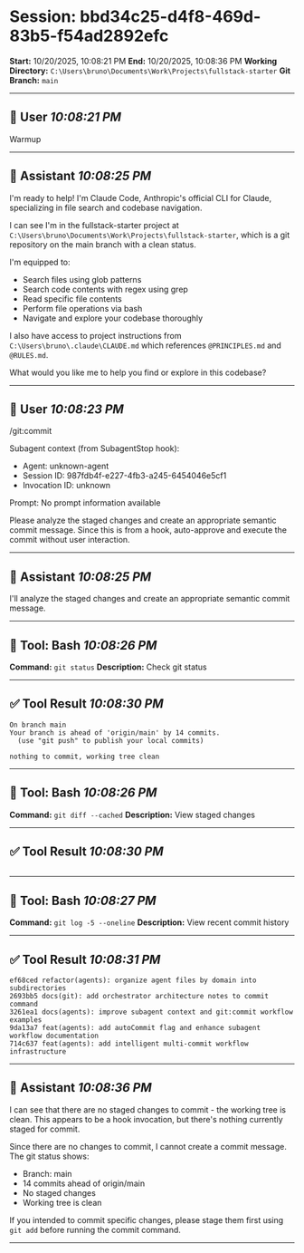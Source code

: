 # Session: bbd34c25-d4f8-469d-83b5-f54ad2892efc

**Start:** 10/20/2025, 10:08:21 PM
**End:** 10/20/2025, 10:08:36 PM
**Working Directory:** `C:\Users\bruno\Documents\Work\Projects\fullstack-starter`
**Git Branch:** `main`

---

## 👤 User _10:08:21 PM_

Warmup

---

## 🤖 Assistant _10:08:25 PM_

I'm ready to help! I'm Claude Code, Anthropic's official CLI for Claude, specializing in file search and codebase navigation.

I can see I'm in the fullstack-starter project at `C:\Users\bruno\Documents\Work\Projects\fullstack-starter`, which is a git repository on the main branch with a clean status.

I'm equipped to:
- Search files using glob patterns
- Search code contents with regex using grep
- Read specific file contents
- Perform file operations via bash
- Navigate and explore your codebase thoroughly

I also have access to project instructions from `C:\Users\bruno\.claude\CLAUDE.md` which references `@PRINCIPLES.md` and `@RULES.md`.

What would you like me to help you find or explore in this codebase?

---

## 👤 User _10:08:23 PM_

/git:commit

Subagent context (from SubagentStop hook):
- Agent: unknown-agent
- Session ID: 987fdb4f-e227-4fb3-a245-6454046e5cf1
- Invocation ID: unknown

Prompt:
No prompt information available

Please analyze the staged changes and create an appropriate semantic commit message.
Since this is from a hook, auto-approve and execute the commit without user interaction.

---

## 🤖 Assistant _10:08:25 PM_

I'll analyze the staged changes and create an appropriate semantic commit message.

---

## 🔧 Tool: Bash _10:08:26 PM_

**Command:** `git status`
**Description:** Check git status

---

## ✅ Tool Result _10:08:30 PM_

```
On branch main
Your branch is ahead of 'origin/main' by 14 commits.
  (use "git push" to publish your local commits)

nothing to commit, working tree clean
```

---

## 🔧 Tool: Bash _10:08:26 PM_

**Command:** `git diff --cached`
**Description:** View staged changes

---

## ✅ Tool Result _10:08:30 PM_

```

```

---

## 🔧 Tool: Bash _10:08:27 PM_

**Command:** `git log -5 --oneline`
**Description:** View recent commit history

---

## ✅ Tool Result _10:08:31 PM_

```
ef68ced refactor(agents): organize agent files by domain into subdirectories
2693bb5 docs(git): add orchestrator architecture notes to commit command
3261ea1 docs(agents): improve subagent context and git:commit workflow examples
9da13a7 feat(agents): add autoCommit flag and enhance subagent workflow documentation
714c637 feat(agents): add intelligent multi-commit workflow infrastructure
```

---

## 🤖 Assistant _10:08:36 PM_

I can see that there are no staged changes to commit - the working tree is clean. This appears to be a hook invocation, but there's nothing currently staged for commit.

Since there are no changes to commit, I cannot create a commit message. The git status shows:
- Branch: main
- 14 commits ahead of origin/main
- No staged changes
- Working tree is clean

If you intended to commit specific changes, please stage them first using `git add` before running the commit command.

---

